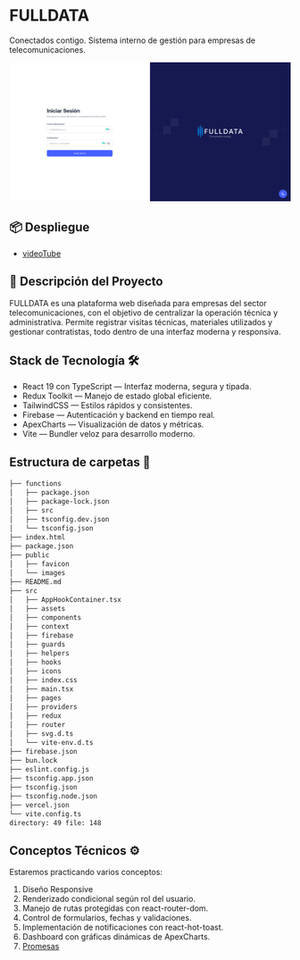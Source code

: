 # FULLDATA
Conectados contigo.
Sistema interno de gestión para empresas de telecomunicaciones.

![videotube_home_desktop](./public/images/views/home_screen_desktop.png)

## 📦 Despliegue
- [videoTube](https://fulldata.vercel.app/signin)

## 🧩 Descripción del Proyecto
FULLDATA es una plataforma web diseñada para empresas del sector telecomunicaciones, con el objetivo de centralizar la operación técnica y administrativa. Permite registrar visitas técnicas, materiales utilizados y gestionar contratistas, todo dentro de una interfaz moderna y responsiva.

## Stack de Tecnología 🛠️

 - React 19 con TypeScript — Interfaz moderna, segura y tipada.
 - Redux Toolkit — Manejo de estado global eficiente.
 - TailwindCSS — Estilos rápidos y consistentes.
 - Firebase — Autenticación y backend en tiempo real.
 - ApexCharts — Visualización de datos y métricas.
 - Vite — Bundler veloz para desarrollo moderno.

## Estructura de carpetas 📂
```
├── functions
│   ├── package.json
│   ├── package-lock.json
│   ├── src
│   ├── tsconfig.dev.json
│   └── tsconfig.json
├── index.html
├── package.json
├── public
│   ├── favicon
│   └── images
├── README.md
├── src
│   ├── AppHookContainer.tsx
│   ├── assets
│   ├── components
│   ├── context
│   ├── firebase
│   ├── guards
│   ├── helpers
│   ├── hooks
│   ├── icons
│   ├── index.css
│   ├── main.tsx
│   ├── pages
│   ├── providers
│   ├── redux
│   ├── router
│   ├── svg.d.ts
│   └── vite-env.d.ts
├── firebase.json
├── bun.lock
├── eslint.config.js
├── tsconfig.app.json
├── tsconfig.json
├── tsconfig.node.json
├── vercel.json
└── vite.config.ts
directory: 49 file: 148
```
## Conceptos Técnicos ⚙️

Estaremos practicando varios conceptos:

 1. Diseño Responsive
 2. Renderizado condicional según rol del usuario.
 3. Manejo de rutas protegidas con react-router-dom.
 4. Control de formularios, fechas y validaciones.
 5. Implementación de notificaciones con react-hot-toast.
 6. Dashboard con gráficas dinámicas de ApexCharts.
 7. [Promesas](https://developer.mozilla.org/es/docs/Web/JavaScript/Guide/Using_promises)
